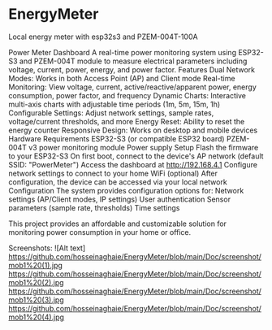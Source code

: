 # EnergyMeter
Local energy meter with esp32s3 and PZEM-004T-100A

Power Meter Dashboard
A real-time power monitoring system using ESP32-S3 and PZEM-004T module to measure electrical parameters including voltage, current, power, energy, and power factor.
Features
Dual Network Modes: Works in both Access Point (AP) and Client mode
Real-time Monitoring: View voltage, current, active/reactive/apparent power, energy consumption, power factor, and frequency
Dynamic Charts: Interactive multi-axis charts with adjustable time periods (1m, 5m, 15m, 1h)
Configurable Settings: Adjust network settings, sample rates, voltage/current thresholds, and more
Energy Reset: Ability to reset the energy counter
Responsive Design: Works on desktop and mobile devices
Hardware Requirements
ESP32-S3 (or compatible ESP32 board)
PZEM-004T v3 power monitoring module
Power supply
Setup
Flash the firmware to your ESP32-S3
On first boot, connect to the device's AP network (default SSID: "PowerMeter")
Access the dashboard at http://192.168.4.1
Configure network settings to connect to your home WiFi (optional)
After configuration, the device can be accessed via your local network
Configuration
The system provides configuration options for:
Network settings (AP/Client modes, IP settings)
User authentication
Sensor parameters (sample rate, thresholds)
Time settings

This project provides an affordable and customizable solution for monitoring power consumption in your home or office.

Screenshots:
![Alt text] https://github.com/hosseinaghaie/EnergyMeter/blob/main/Doc/screenshot/mob1%20(1).jpg
https://github.com/hosseinaghaie/EnergyMeter/blob/main/Doc/screenshot/mob1%20(2).jpg
https://github.com/hosseinaghaie/EnergyMeter/blob/main/Doc/screenshot/mob1%20(3).jpg
https://github.com/hosseinaghaie/EnergyMeter/blob/main/Doc/screenshot/mob1%20(4).jpg
